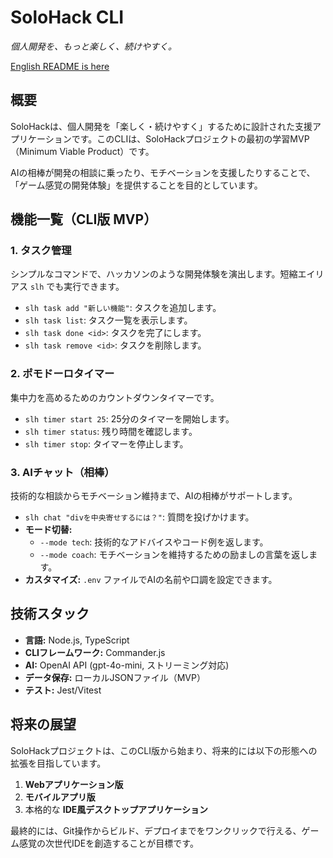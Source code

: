 # SoloHack CLI

*個人開発を、もっと楽しく、続けやすく。*

[English README is here](./README.md)

## 概要

SoloHackは、個人開発を「楽しく・続けやすく」するために設計された支援アプリケーションです。このCLIは、SoloHackプロジェクトの最初の学習MVP（Minimum Viable Product）です。

AIの相棒が開発の相談に乗ったり、モチベーションを支援したりすることで、「ゲーム感覚の開発体験」を提供することを目的としています。

## 機能一覧（CLI版 MVP）

### 1. タスク管理
シンプルなコマンドで、ハッカソンのような開発体験を演出します。短縮エイリアス `slh` でも実行できます。
- `slh task add "新しい機能"`: タスクを追加します。
- `slh task list`: タスク一覧を表示します。
- `slh task done <id>`: タスクを完了にします。
- `slh task remove <id>`: タスクを削除します。

### 2. ポモドーロタイマー
集中力を高めるためのカウントダウンタイマーです。
- `slh timer start 25`: 25分のタイマーを開始します。
- `slh timer status`: 残り時間を確認します。
- `slh timer stop`: タイマーを停止します。

### 3. AIチャット（相棒）
技術的な相談からモチベーション維持まで、AIの相棒がサポートします。
- `slh chat "divを中央寄せするには？"`: 質問を投げかけます。
- **モード切替:**
  - `--mode tech`: 技術的なアドバイスやコード例を返します。
  - `--mode coach`: モチベーションを維持するための励ましの言葉を返します。
- **カスタマイズ:** `.env` ファイルでAIの名前や口調を設定できます。

## 技術スタック

- **言語:** Node.js, TypeScript
- **CLIフレームワーク:** Commander.js
- **AI:** OpenAI API (gpt-4o-mini, ストリーミング対応)
- **データ保存:** ローカルJSONファイル（MVP）
- **テスト:** Jest/Vitest

## 将来の展望

SoloHackプロジェクトは、このCLI版から始まり、将来的には以下の形態への拡張を目指しています。

1.  **Webアプリケーション版**
2.  **モバイルアプリ版**
3.  本格的な **IDE風デスクトップアプリケーション**

最終的には、Git操作からビルド、デプロイまでをワンクリックで行える、ゲーム感覚の次世代IDEを創造することが目標です。
